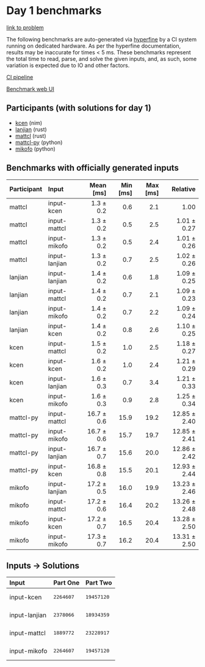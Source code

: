 # Day 1 benchmarks

[link to problem](https://adventofcode.com/2024/day/1)

The following benchmarks are auto-generated via
[hyperfine](https://github.com/sharkdp/hyperfine) by a CI system running on
dedicated hardware. As per the hyperfine documentation, results may be
inaccurate for times < 5 ms. These benchmarks represent the total time to read,
parse, and solve the given inputs, and, as such, some variation is expected due
to IO and other factors.

[CI pipeline](http://ci.papercode.net:8080/teams/main/pipelines/aoc2024)

[Benchmark web UI](https://aoc.ancalagon.black)


## Participants (with solutions for day 1)

- [kcen](https://github.com/kcen/aoc2024) (nim)
- [lanjian](https://github.com/lanjian/aoc-2024) (rust)
- [mattcl](https://github.com/mattcl/aoc2024) (rust)
- [mattcl-py](https://github.com/mattcl/aoc2024-py) (python)
- [mikofo](https://github.com/mikofo/aoc2024) (python)


## Benchmarks with officially generated inputs

| Participant | Input | Mean [ms] | Min [ms] | Max [ms] | Relative |
|:---|:---|---:|---:|---:|---:|
| mattcl | input-kcen | 1.3 ± 0.2 | 0.6 | 2.1 | 1.00 |
| mattcl | input-mattcl | 1.3 ± 0.2 | 0.5 | 2.5 | 1.01 ± 0.27 |
| mattcl | input-mikofo | 1.3 ± 0.2 | 0.5 | 2.4 | 1.01 ± 0.26 |
| mattcl | input-lanjian | 1.3 ± 0.2 | 0.7 | 2.5 | 1.02 ± 0.26 |
| lanjian | input-lanjian | 1.4 ± 0.2 | 0.6 | 1.8 | 1.09 ± 0.25 |
| lanjian | input-mattcl | 1.4 ± 0.2 | 0.7 | 2.1 | 1.09 ± 0.23 |
| lanjian | input-mikofo | 1.4 ± 0.2 | 0.7 | 2.2 | 1.09 ± 0.24 |
| lanjian | input-kcen | 1.4 ± 0.2 | 0.8 | 2.6 | 1.10 ± 0.25 |
| kcen | input-mattcl | 1.5 ± 0.2 | 1.0 | 2.5 | 1.18 ± 0.27 |
| kcen | input-kcen | 1.6 ± 0.2 | 1.0 | 2.4 | 1.21 ± 0.29 |
| kcen | input-lanjian | 1.6 ± 0.3 | 0.7 | 3.4 | 1.21 ± 0.33 |
| kcen | input-mikofo | 1.6 ± 0.3 | 0.9 | 2.8 | 1.25 ± 0.34 |
| mattcl-py | input-mattcl | 16.7 ± 0.6 | 15.9 | 19.2 | 12.85 ± 2.40 |
| mattcl-py | input-mikofo | 16.7 ± 0.6 | 15.7 | 19.7 | 12.85 ± 2.41 |
| mattcl-py | input-lanjian | 16.7 ± 0.7 | 15.6 | 20.0 | 12.86 ± 2.42 |
| mattcl-py | input-kcen | 16.8 ± 0.8 | 15.5 | 20.1 | 12.93 ± 2.44 |
| mikofo | input-lanjian | 17.2 ± 0.5 | 16.0 | 19.9 | 13.23 ± 2.46 |
| mikofo | input-mattcl | 17.2 ± 0.6 | 16.4 | 20.2 | 13.26 ± 2.48 |
| mikofo | input-kcen | 17.2 ± 0.7 | 16.5 | 20.4 | 13.28 ± 2.50 |
| mikofo | input-mikofo | 17.3 ± 0.7 | 16.2 | 20.4 | 13.31 ± 2.50 |


## Inputs -> Solutions

| Input | Part One | Part Two |
|:---|:---|:---|
|input-kcen|<pre>2264607</pre>|<pre>19457120</pre>|
|input-lanjian|<pre>2378066</pre>|<pre>18934359</pre>|
|input-mattcl|<pre>1889772</pre>|<pre>23228917</pre>|
|input-mikofo|<pre>2264607</pre>|<pre>19457120</pre>|